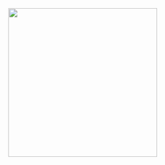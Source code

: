 
<img  src="https://cdn.discordapp.com/attachments/768646098964709446/934888574011195442/5fzL.gif" width="300px"  />
